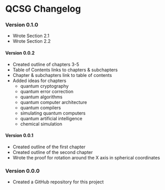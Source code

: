# QCSG Changelog

### Version 0.1.0

* Wrote Section 2.1
* Wrote Section 2.2

#### Version 0.0.2

* Created outline of chapters 3-5
* Table of Contents links to chapters & subchapters
* Chapter & subchapters link to table of contents
* Added ideas for chapters 
  * quantum cryptography
  * quantum error correction
  * quantum algorithms
  * quantum computer architecture
  * quantum compilers
  * simulating quantum computers
  * quantum artificial intelligence
  * chemical simulation

#### Version 0.0.1

* Created outline of the first chapter
* Created outline of the second chapter
* Wrote the proof for rotation around the X axis in spherical coordinates

### Version 0.0.0

* Created a GitHub repository for this project